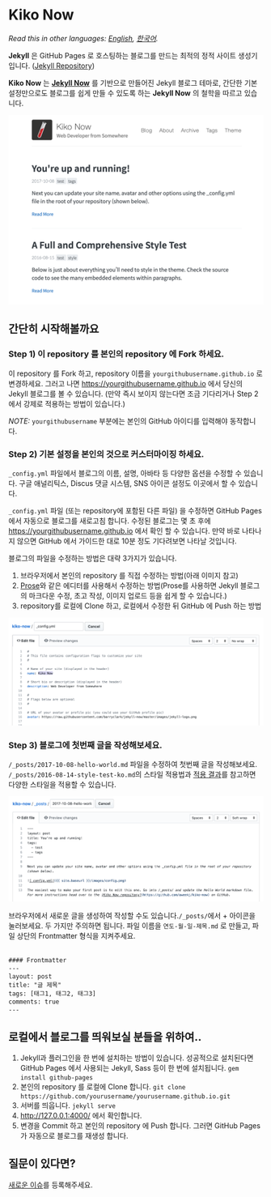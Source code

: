 # Kiko Now

*Read this in other languages: [English](README.md), [한국어](README.ko.md).*

**Jekyll** 은 GitHub Pages 로 호스팅하는 블로그를 만드는 최적의 정적 사이트 생성기입니다. ([Jekyll Repository](https://github.com/jekyll/jekyll))

**Kiko Now** 는 **[Jekyll Now](https://github.com/barryclark/jekyll-now)** 를 기반으로 만들어진 Jekyll 블로그 테마로, 간단한 기본 설정만으로도 블로그를 쉽게 만들 수 있도록 하는 **Jekyll Now** 의 철학을 따르고 있습니다.

![Kiko Now Theme Screenshot](/images/kiko-now-theme-screenshot.png "Kiko Now Theme Screenshot")

## 간단히 시작해볼까요

### Step 1) 이 repository 를 본인의 repository 에 Fork 하세요.

이 repository 를 Fork 하고, repository 이름을 `yourgithubusername.github.io` 로 변경하세요. 그러고 나면 <https://yourgithubusername.github.io> 에서 당신의 Jekyll 블로그를 볼 수 있습니다. (만약 즉시 보이지 않는다면 조금 기다리거나 Step 2 에서 강제로 적용하는 방법이 있습니다.)

*NOTE:* `yourgithubusername` 부분에는 본인의 GitHub 아이디를 입력해야 동작합니다.

### Step 2) 기본 설정을 본인의 것으로 커스터마이징 하세요.

`_config.yml` 파일에서 블로그의 이름, 설명, 아바타 등 다양한 옵션을 수정할 수 있습니다. 구글 애널리틱스, Discus 댓글 시스템, SNS 아이콘 설정도 이곳에서 할 수 있습니다.

`_config.yml` 파일 (또는 repository에 포함된 다른 파일) 을 수정하면 GitHub Pages 에서 자동으로 블로그를 새로고침 합니다. 수정된 블로그는 몇 초 후에 <https://yourgithubusername.github.io> 에서 확인 할 수 있습니다. 만약 바로 나타나지 않으면 GitHub 에서 가이드한 대로 10분 정도 기다려보면 나타날 것입니다.

블로그의 파일을 수정하는 방법은 대략 3가지가 있습니다.
1. 브라우저에서 본인의 repository 를 직접 수정하는 방법(아래 이미지 참고)
2. [Prose](http://prose.io)와 같은 에디터를 사용해서 수정하는 방법(Prose를 사용하면 Jekyll 블로그의 마크다운 수정, 초고 작성, 이미지 업로드 등을 쉽게 할 수 있습니다.)
3. repository를 로컬에 Clone 하고, 로컬에서 수정한 뒤 GitHub 에 Push 하는 방법

![_config.yml](/images/config.png "_config.yml")

### Step 3) 블로그에 첫번째 글을 작성해보세요.

`/_posts/2017-10-08-hello-world.md` 파일을 수정하여 첫번째 글을 작성해보세요. `/_posts/2016-08-14-style-test-ko.md`의 스타일 적용법과 [적용 결과]((https://aweekj.github.io/kiko-now/style-test-ko/))를 참고하면 다양한 스타일을 적용할 수 있습니다.

![First Post](/images/post-screenshot.png "First Post")

브라우저에서 새로운 글을 생성하여 작성할 수도 있습니다.`/_posts/`에서 + 아이콘을 눌러보세요. 두 가지만 주의하면 됩니다. 파일 이름을 `연도-월-일-제목.md` 로 만들고, 파일 상단의 Frontmatter 형식을 지켜주세요.
```

#### Frontmatter
---
layout: post
title: "글 제목"
tags: [태그1, 태그2, 태그3]
comments: true
---
```

## 로컬에서 블로그를 띄워보실 분들을 위하여..

1. Jekyll과 플러그인을 한 번에 설치하는 방법이 있습니다. 성공적으로 설치된다면 GitHub Pages 에서 사용되는 Jekyll, Sass 등이 한 번에 설치됩니다. `gem install github-pages`
2. 본인의 repository 를 로컬에 Clone 합니다. `git clone https://github.com/yourusername/yourusername.github.io.git`
3. 서버를 띄웁니다. `jekyll serve`
4. http://127.0.0.1:4000/ 에서 확인합니다.
5. 변경을 Commit 하고 본인의 repository 에 Push 합니다. 그러면 GitHub Pages 가 자동으로 블로그를 재생성 합니다.

## 질문이 있다면?

[새로운 이슈](https://github.com/aweekj/kiko-now/issues/new)를 등록해주세요.
